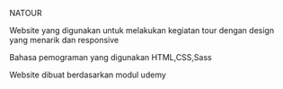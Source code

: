 NATOUR

Website yang digunakan untuk melakukan kegiatan tour dengan design yang menarik dan responsive

Bahasa pemograman yang digunakan HTML,CSS,Sass

Website dibuat berdasarkan modul udemy